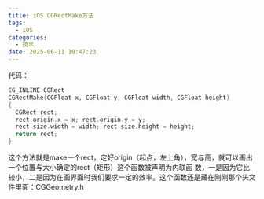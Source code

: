 ```yaml
---
title: iOS CGRectMake方法
tags:
  - iOS
categories:
  - 技术
date: 2025-06-11 10:47:23
---
```


代码：

```objectivec
CG_INLINE CGRect  
CGRectMake(CGFloat x, CGFloat y, CGFloat width, CGFloat height)  
{  
  CGRect rect;  
  rect.origin.x = x; rect.origin.y = y;  
  rect.size.width = width; rect.size.height = height;  
  return rect;  
}
```

这个方法就是make一个rect，定好origin（起点，左上角），宽与高，就可以画出一个位置与大小确定的rect（矩形）这个函数被声明为内联函 数，一是因为它比较小，二是因为在画界面时我们要求一定的效率。这个函数还是藏在刚刚那个头文件里面：CGGeometry.h
